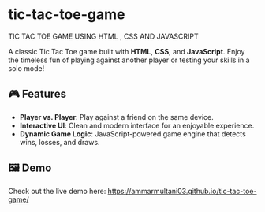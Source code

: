 # tic-tac-toe-game
TIC TAC TOE GAME USING HTML , CSS AND JAVASCRIPT

A classic Tic Tac Toe game built with **HTML**, **CSS**, and **JavaScript**. Enjoy the timeless fun of playing against another player or testing your skills in a solo mode!

## 🎮 Features
- **Player vs. Player**: Play against a friend on the same device.
- **Interactive UI**: Clean and modern interface for an enjoyable experience.
- **Dynamic Game Logic**: JavaScript-powered game engine that detects wins, losses, and draws.

## 🖼️ Demo
Check out the live demo here:   https://ammarmultani03.github.io/tic-tac-toe-game/

